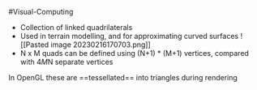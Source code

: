 #Visual-Computing 

- Collection of linked quadrilaterals  
- Used in terrain modelling, and for approximating curved surfaces
![[Pasted image 20230216170703.png]]
- N x M quads can be defined using (N+1) * (M+1) vertices, compared with 4*M*N separate vertices

In OpenGL these are ==tessellated== into triangles during rendering